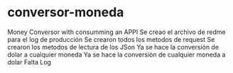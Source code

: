 # conversor-moneda
Money Conversor with consumming an APPI 
Se creao el archivo de redme para el log de producción
Se crearon todos los metodos de request
Se crearon los metodos de lectura de los JSon
Ya se hace la conversión de dolar a cualquier moneda 
Ya se hace la conversión de cualquier moneda a dolar
Falta Log 
